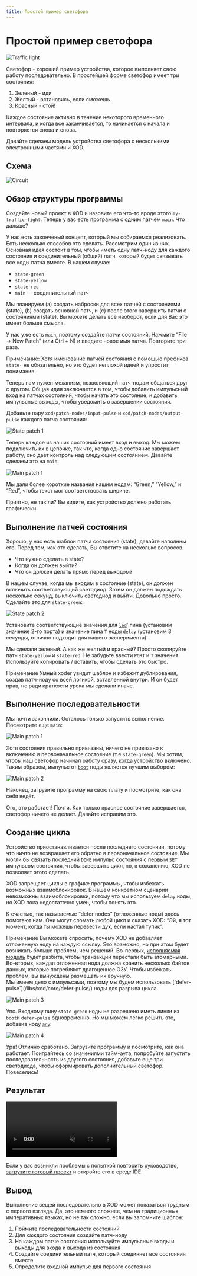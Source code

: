 ```yaml
---
title: Простой пример светофора
---
```


# Простой пример светофора

![Traffic light](./traffic-light.jpg)

Светофор - хороший пример устройства, которое выполняет свою работу последовательно. 
В простейшей форме светофор имеет три состояния:

1.  Зеленый - иди
2.  Желтый - остановись, если сможешь
3.  Красный - стой!

Каждое состояние активно в течение некоторого временного интервала, и когда все заканчивается, 
то начинается с начала и повторяется снова и снова.

Давайте сделаем модель устройства светофора с несколькими электронными частями и XOD.

## Схема

![Circuit](./circuit.fz.png)

## Обзор структуры программы

Создайте новый проект в XOD и назовите его что-то вроде этого `my-traffic-light`. 
Теперь у вас есть программа с одним патчем `main`. Что дальше?

У нас есть законченый концепт, который мы собираемся реализовать. 
Есть несколько способов это сделать. Рассмотрим один из них. 
Основная идея состоит в том, чтобы иметь одну патч-ноду для каждого состояния и 
соединительный (общий) патч, который будет связывать все ноды патча вместе. 
В нашем случае:

- `state-green`
- `state-yellow`
- `state-red`
- `main` — соединительный патч

Мы планируем (a) создать наброски для всех патчей с состояниями (state), (b) создать основной патч,
и (c) после этого завершить патчи с состояниями (state). Вы можете делать все наоборот, если
для Вас это имеет больше смысла.

У нас уже есть `main`, поэтому создайте патчи состояний. 
Нажмите “File → New Patch” (или Ctrl + N) и введите новое имя патча. Повторите три раза.

<div class="ui segment note">
<span class="ui ribbon label">Примечание:</span>
Хотя именование патчей состояния с помощью префикса <code>state-</code> не обязательно, 
но это будет неплохой идеей и упростит понимание. 
</div>

Теперь нам нужен механизм, позволяющий патч-нодам общаться друг с другом. 
Общая идия заключается в том, чтобы добавить импульсный вход на патчах состояний, 
чтобы начать это состояние, и добавить импульсные выходы, чтобы уведомить о завершении состояния.

Добавьте пару `xod/patch-nodes/input-pulse` и `xod/patch-nodes/output-pulse` каждого патча состояния:

![State patch 1](./state-1.patch.png)

Теперь каждое из наших состояний имеет вход и выход. Мы можем подключить их в цепочке, 
так что, когда одно состояние завершает работу, оно дает контроль над следующим состоянием. 
Давайте сделаем это на `main`:

![Main patch 1](./main-1.patch.png)

Мы дали более короткие названия нашим нодам: “Green,” “Yellow,” и “Red”, чтобы текст мог соответствовать ширине.

Приятно, не так ли? Вы видите, как устройство должно работать графически.

## Выполнение патчей состояния

Хорошо, у нас есть шаблон патча состояния (state), давайте наполним его. 
Перед тем, как это сделать, Вы ответите на несколько вопросов.

- Что нужно сделать в state?
- Когда он должен выйти?
- Что он должен делать прямо перед выходом?

В нашем случае, когда мы входим в состояние (state), он должен включить соответствующий светодиод. 
Затем он должен подождать несколько секунд, выключить светодиод и выйти. Довольно просто. 
Сделайте это для `state-green`:

![State patch 2](./state-2.patch.png)

Установите соответствующие значения для [`led`](/libs/xod/common-hardware/led/)’ пина (установим значение 2-го порта) и значение пина
`T` ноды [`delay`](/libs/xod/core/delay/) (установим 3 секунды, отлично подходит для нашего эксперимента).

Мы сделали зеленый. А как же желтый и красный? Просто скопируйте патч `state-yellow` и `state-red`. 
Не забудьте ввести `PORT` и `T` значения. Используйте копировать / вставить, чтобы сделать это быстро.

<div class="ui segment note">
<span class="ui ribbon label">Примечание</span>
Умный xoder увидит шаблон и избежит дублирования, создав патч-ноду со всей логикой, вставленной внутри. 
И он будет прав, но ради краткости урока мы сделали иначе.
</div>

## Выполнение последовательности

Мы почти закончили. Осталось только запустить выполнение. Посмотрите еще `main`:

![Main patch 1](./main-1.patch.png)

Хотя состояния правильно привязаны, ничего не привязано к включению в первоначальное состояние (т.е.`state-green`). 
Мы хотим, чтобы наш светофор начинал работу сразу, когда устройство включено. 
Таким образом, импульс от [`boot`](/libs/xod/core/boot/) ноды является лучшим выбором:

![Main patch 2](./main-2.patch.png)

Наконец, загрузите программу на свою плату и посмотрите, как она себя ведёт.

Ого, это работает! Почти. Как только красное состояние завершается, светофор ничего не делает. 
Давайте исправим это.

## Создание цикла

Устройство приостанавливается после последнего состояния, потому что ничто не возвращает его обратно в первоначальное состояние. 
Мы могли бы связать последний `DONE` импульс состояния с первым `SET` импульсом состояния, чтобы завершить цикл, но, к сожалению, 
XOD не позволяет этого сделать.

XOD запрещает циклы в графике программы, чтобы избежать возможных взаимоблокировок. 
В нашем конкретном сценарии невозможны взаимоблокировки, потому что мы используем `delay` ноды, 
но XOD пока недостаточно умен, чтобы понять это.

К счастью, так называемые “defer nodes” (отложенные ноды) здесь помогают нам. Они могут сломать любой цикл и сказать XOD:
“Эй, я тот момент, когда ты можешь перевести дух, если настал тупик”.

<div class="ui segment note">
<span class="ui ribbon label">Примечание</span>
Вы можете спросить, почему XOD не добавляет отложенную ноду на каждую ссылку. Это возможно, но при этом будет возникать 
больше проблем, чем решений. Во-первых, <a href="../execution-model/">исполняемая модель</a> будет разбита, чтобы транзакции перестали быть атомарными. 
Во-вторых, каждая отложенная нода должна хранить несколько байтов данных, которые потребляют драгоценное ОЗУ. 
Чтобы избежать проблем, вы вынуждены размещать их вручную.
</div>
Мы имеем дело с импульсами, поэтому мы будем использовать [`defer-pulse`](/libs/xod/core/defer-pulse/) ноды для разрыва цикла.

![Main patch 3](./main-3.patch.png)

Упс. Входному пину `state-green` ноды не разрешено иметь линки из `boot`и `defer-pulse` одновременно.
Но мы можем легко решить это, добавив ноду [`any`](/libs/xod/core/any/):

![Main patch 4](./main-4.patch.png)

Ура! Отлично сработано. Загрузите программу и посмотрите, как она работает. 
Поиграйтесь со значениями тайм-аута, попробуйте запустить последовательность из другого состояния, 
добавьте еще три светодиода, чтобы сформировать дополнительный светофор. Повеселись!

## Результат

<video controls autoplay muted loop>
    <source src="./result.mp4" type="video/mp4">
</video>

Если у вас возникли проблемы с попыткой повторить руководство, [загрузите готовый проект](./traffic-light-simple.xodball) и откройте его в среде IDE.

## Вывод

Выполнение вещей последовательно в XOD может показаться трудным с первого взгляда. 
Да, это немного сложнее, чем на традиционных императивных языках, 
но не так сложно, если вы запомните шаблон:

1.  Поймите последовательности состояний
2.  Для каждого состояния создайте патч-ноду
3.  На каждом патче состояния используйте импульсные входы и выходы для входа и выхода из состояния
4.  Создайте соединительный патч, который соединяет все состояния вместе
5.  Определите входной импульс для первого состояния
